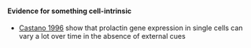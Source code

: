 #### Evidence for something cell-intrinsic
- [Castano 1996](https://doi.org/10.1210/mend.10.5.8732690) show that prolactin gene expression in single cells can vary a lot over time in the absence of external cues